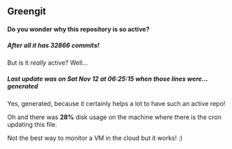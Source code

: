 ## Greengit

#### Do you wonder why this repository is so active?

##### After all it has 32866 commits!

But is it *really* active? Well...

##### Last update was on Sat Nov 12 at 06:25:15 when those lines were... generated

Yes, generated, because it certainly helps a lot to have such an active repo!

Oh and there was **28%** disk usage on the machine
where there is the cron updating this file.

Not the best way to monitor a VM in the cloud but it works! :)
